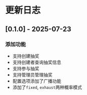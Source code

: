 # 更新日志

## [0.1.0] - 2025-07-23

### 添加功能
- 支持创建抽奖
- 支持创建者查询抽奖信息
- 支持参与抽奖
- 支持管理员管理抽奖
- 配置选项添加了广播功能
- 添加了`fixed`, `exhaust`两种概率模式
